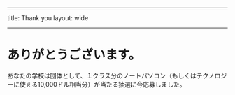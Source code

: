 * * *

title: Thank you layout: wide

* * *

# ありがとうございます。

あなたの学校は団体として、１クラス分のノートパソコン（もしくはテクノロジーに使える10,000ドル相当分）が当たる抽選に今応募しました。